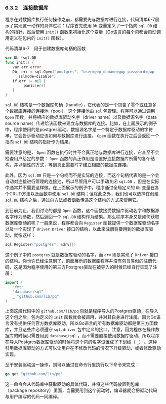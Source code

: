 ### 6.3.2　连接数据库

程序在对数据库执行任何操作之前，都需要先与数据库进行连接，代码清单6-7展示了实现这一动作的具体过程：程序首先使用 `Db` 变量定义了一个指向 `sql.DB` 结构的指针，然后使用 `init()` 函数来初始化这个变量（Go语言的每个包都会自动调用定义在包内的 `init()` 函数）。

代码清单6-7　用于创建数据库句柄的函数

```go
var Db *sql.DB
func init() {
　　var err error
　　Db, err = sql.Open("postgres", "user=gwp dbname=gwp password=gwp
　　　 sslmode=disable")
　　if err != nil {
　　　　　panic(err)
　　}
}
```

`sql.DB` 结构是一个数据库句柄（handle），它代表的是一个包含了零个或任意多个数据库连接的连接池（pool），这个连接池由 `sql` 包管理。程序可以通过调用 `Open` 函数，并将相应的数据库驱动名字（driver name）以及数据源名字（data source name）传递给该函数来建立与数据库的连接。比如，在上面展示的例子中，程序使用的是postgres驱动。数据源名字是一个特定于数据库驱动的字符串，它会告诉驱动应该如何与数据库进行连接。 `Open` 函数在执行之后会返回一个指向 `sql.DB` 结构的指针作为结果。

需要注意的是， `Open` 函数在执行时并不会真正地与数据库进行连接，它甚至不会检查用户给定的参数： `Open` 函数的真正作用是设置好连接数据库所需的各个结构，并以惰性的方式，等到真正需要时才建立相应的数据库连接。

此外，因为 `sql.DB` 只是一个句柄而不是实际的连接，而这个句柄代表的是一个会自动对连接进行管理的连接池，所以尽管用户可以手动关闭 `sql.DB` ，但是在实际中通常并不需要这样做。在上面展示的例子中，程序通过全局定义的 `Db` 变量在各个CRUD方法以及函数中使用 `sql.DB` 结构；但除此之外，我们也可以选择在创建 `sql.DB` 结构之后，通过向方法或者函数传递这个结构的方式来使用它。

到目前为止，我们讨论的都是 `Open` 函数，这个函数接受数据库驱动名字和数据源名字作为参数，然后返回一个 `sql.DB` 结构作为结果。那么程序本身又是如何获取数据库驱动的呢？一般来说，程序都会向 `Register` 函数提供一个数据库驱动名字以及一个实现了 `driver.Driver` 接口的结构，以此来注册将要用到的数据库驱动，就像这样：

```go
sql.Register("postgres", &drv{})
```

这个例子中的 `postgres` 就是数据库驱动的名字，而 `drv` 则是实现了 `Driver` 接口的结构。你也许已经注意到了，前面展示的数据库程序并没有包含类似的注册代码，这是因为程序使用的第三方Postgres驱动在被导入的时候已经自行实现了注册：

```go
import (
　　"fmt"
　　"database/sql"
　　_ "github.com/lib/pq"
)
```

上面这段代码中的 `github.com/lib/pq` 包就是程序导入的Postgres驱动，在导入这个包之后，包内定义的 `init` 函数就会被调用，并对其自身进行注册。因为Go语言没有提供任何官方数据库驱动，所以Go语言的所有数据库驱动都是第三方函数库，并且这些库必须遵守 `sql.driver` 包中定义的接口。注意，因为程序在操作数据库的时候只需要用到 `database/sql` ，而不需要直接使用数据库驱动，所以程序在导入Postgres数据库驱动的时候将这个包的名字设置成了下划线（ `_）` 。这种引用数据库驱动的方式可以让用户在不修改代码的情况下升级驱动，或者修改驱动实现。

至于安装驱动这一操作，则可以通过在命令行里执行以下命令来完成：

```go
go get "github.com/lib/pq"
```

这一命令会从代码库中获取驱动的具体代码，并将这些代码放置到包库（package repository）里面，当需要用到这个驱动时，编译器就会把驱动代码与用户编写的代码一同编译。

